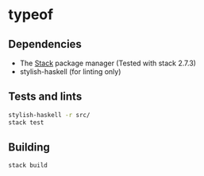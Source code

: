 # typeof

## Dependencies

- The [Stack] package manager (Tested with stack 2.7.3)
- stylish-haskell (for linting only)

## Tests and lints

``` bash
stylish-haskell -r src/
stack test
```

## Building

``` bash
stack build
```

[Stack]: https://docs.haskellstack.org/en/stable/README/
